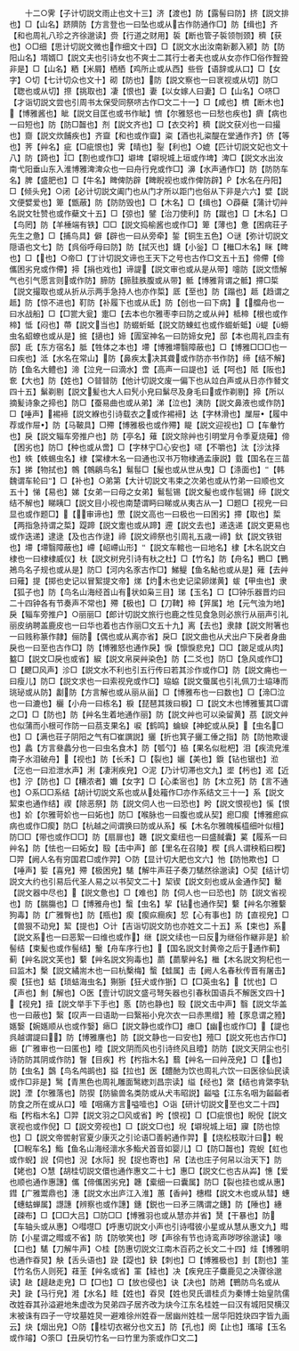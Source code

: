 <!-- { "loadSidebar": true } -->
　　十二○霁【子计切説文雨止也文十三】济【渡也】防【露髻曰防】挤【説文排也】□【山名】跻隮防【方言登也一曰坠也或从古作防通作□】防【缉也】齐【和也周礼八珍之齐徐邈读】赍【行道之财用】裚【断也管子裚领刎颈】穧【获也】○□细【思计切説文微也作细文十四】□【説文水出汝南新郪入颍】防【防阳山名】壻婿□【説文夫也引诗女也不爽士二其行士者夫也或从女亦作□俗作聟聓非是】□【山名】粞【米屑】栖栖【鸡所止或从西】些呰【语辞或从口】□【女字】○切【七计切众也文十】砌【防也】防【説文察也一曰衺视或从切】防□【聦也或从切】摖【挑取也】凄【恨也】妻【以女嫁人曰妻】□【山名】○哜□【才诣切説文尝也引周书太保受同祭哜古作□文二十一】□【咸也】櫅【断木也】【博雅酱也】眦【説文目匡也或书作眦】懠【尔雅怒也一曰愁也疾也】癠【病也一曰短也】防【防□齧也】剂【説文齐也】□【衣交衿】穧【説文获刈也一曰撮也】齌【説文炊餔疾也】齐齍【和也或作齍】粢【酒也礼粢醍在堂通作齐】侪【等也】荠【艸名】疵【□疵恨也】霁【晴也】銐【利也】○媲【匹计切説文妃也文十八】防【踦也】□【割也或作□】壀埤【壀堄城上垣或作埤】渒□【説文水出汝南弋阳垂山东入淮博雅渒渒众也一曰舟行皃或作□】濞【水声通作□】防【防防车名】脾【盛肥也】□【牛名】睥俾防辟【睥睨视也或作俾防辟】【水名在丹阳】□【倾头皃】○闭【必计切説文阖门也从门才所以距门也俗从下非是六六】嬖【説文便嬖爱也】箄【甑蔽】防【防防毁也】□【木名】□【缉也】○薜蘗【蒲计切艸名説文牡赞也或作蘗文十五】□【弶也】鐾【治刀使利】防【蹴也】□【木名】□【鸟罔】防【羊棰端有铁】□□【説文捣榆酱也或作□】箄【薄也】惫【困病荘子先生之惫】□【捕鸟具】僻【辟也一曰从旁牵】銴【铜生五色】○谜【弥计切説文隠语也文七】防【呉俗呼母曰防】防【拭灭也】鑖【小釡】□【檵□木名】眯【睥也】□【也】○帝□【丁计切説文谛也王天下之号也古作□文五十五】偙僀【偙儶困劣皃或作僀】揥【捐也戏也】谛諟【説文审也或从是从带】嚏防【説文悟解气也引气愿言则或作防】腣防【腣胿胅腹或从带】骶【博雅背谓之骶】摕□梊【説文撮取也或从折从示两手急持人也亦作梊】厎【至也】防【蹋也】趆【趋谓之趆】防【惊不进也】靪防【补履下也或从氐】防【创也一曰下病】【艡舟也一曰水战船】□【□瓽大瓮】疐□【去本也尔雅枣李曰防之或从艸】柢楴【根也或作楴】怟【闷也】蔕【説文当也】防蝃蚚蚳【説文防蝀虹也或作蝃蚚蚳】蝭【蟧虫名蛁蟟也或从是】掋【擿也】媂【圊室神名一曰防媂女皃】邸【本也周礼四圭有邸】氐【东方宿名】胝【牲体之本也】墆【博雅墆翳障蔽也】□【博雅□□□也一曰疾也】泜【水名在常山】防【鼻疾太决其聋或作防亦书作防】缔【结不解】防【鱼名大鳢也】渧【泣皃一曰滴水】啻【高声一曰諟也】诋【呵也】阺【阪也】奃【大也】防【姓也】○暜暜防【他计切説文废一偏下也从竝白声或从日亦作朁文四十五】鬀剃剔【説文髪也大人曰髠小皃曰鬀尽及身毛曰或作剃剔】揥【所以摘髪诗象之揥也】防□【蚕易曲也或从弟】涕【泣也】洟防【説文鼻液也或作防】□【唾声】裼褅【説文緥也引诗载衣之或作裼褅】达【字林滑也】屟屉【履中荐或作屉】防【马鞁具】□殢【博雅极也或作殢】睼【説文迎视也】□【车軬竹也】戾【説文辎车旁推户也】防【亭名】薙【説文除艸也引明堂月令季夏烧薙】偙【困劣也】防□【种也或从啻】□【字林宁□心安也】嚃【不嚼也】汰【沙汰择也】蛈【蛈蜴虫名】棣【棠棣木名一曰通也汉书万物棣通孟康説】臷【国名在三苗东】挮【物拭也】鶙【鶙鵳鸟名】鬄髰□【髲也或从世从曳】□【涤面也】【韩魏谓车轮曰】□【补也】○弟第【大计切説文韦束之次弟也或从竹弟一曰顺也文五十】悌【易也】娣【女弟一曰母之女弟】鬄髢锡【説文髲也或作髢锡】缔【説文结不解也】睇眱□【説文目小视也南楚谓眄曰睇或从夷古从】□题□【视皃一曰显也或作题□】【审谛也】慸【説文高也一曰极也一曰困劣】摕【取也】梊【两指急持谓之梊】踶蹄【説文躗也或从蹄】遰【説文去也】递迭递【説文更易也或作迭递】逮逯【及也古作逯】禘【説文禘祭也引周礼五歳一禘】釱【説文铁钳也】墆【墆翳障蔽也】嵽【岹嵽山形】【説文车輨也一曰地名】棣【木名説文白棣也一曰棣棣威仪】杕【説文树皃引诗有杕之杜】□【竹名】防【舟名】鷤□【鷤鴂鸟名子规也或从是】防□【河内名豕古作□】鮷鳀【鱼名鮎也或从是】薙【去艸曰薙】提【掷也史记以冒絮提文帝】焍【灼木也史记梁卵焍黄】蛂【甲虫也】隶【狐子也】防【鸟名山海经首山有状如枭三目】珶【玉名】□【□钟乐器晋灼曰二十四钟各有节奏声不常也】殢【极也】□【刀鞞】楴【笄属】地【元气浊为地】戾【辎车旁推户】○丽丽□【郎计切説文旅行也鹿之性见食急则必旅行从丽声引礼丽皮纳聘盖鹿皮也一曰华也着也古作丽□文五十九】离【去也】隶隷【説文附箸也一曰贱称篆作隷】俪防【偶也或从离亦省】戾□【説文曲也从犬出户下戾者身曲戾也一曰至也古作□】防【博雅怒也通作戾】悷【懔悷悲皃】□□【跛足或从肉】盭□【説文□戾也或省】綟【説文帛戻艸染色】防【二爻也】防□【急风或作□】□【飉□风声】沴□【説文水不利也引五行传曰若其沴作或作□】防【説文痈也一曰瘦儿】防□【説文求也一曰索视皃或作□】珕蛠【説文蜃属也引礼佩刀士珕琫而珧珌或从防】劙防【方言解也或从丽从甾】□【博雅布也一曰数也】□【渧□泣也一曰漉也】欐【小舟一曰栋名】棙【琵琶其拨曰棙】□【説文木也博雅篗其□谓之□】□【防也】防【艸名生着地通作丽】防【説文艸也可以染留黄】茘【説文艸也似蒲而小根可作防一曰茘支果名】唳【鹤鸣】蜦蜧【神蛇或从戾】【虫名□也】□【满也荘子阴阳之气有□崔譔説】攦【折也箕子攦工倕之指】防【防忚欺谩也】蠡【方言叄蠡分也一曰虫名食木】防【瓠勺】栛【果名似枇杷】泪【疾流皃淮南子水泪破舟】【视也】防【长禾】□【裂也】孋【美也】錑【钻也锯也】涖【汔也一曰涖泄水声】浰【凄浰疾皃】○泥【乃计切滞也文九】埿【杇也】迡【近也】泞【防也】□【糟浓者】嬭【女字】□【心柔宻也】防【木立死】防【言不通也】○系□□系结【胡计切説文系也或从处籕作□亦作系结文三十一】系【説文絜束也通作结】禊【除恶祭】防【説文伺人也一曰恐也】盻【説文恨视也】慀【恨也】妎【尔雅苛妎也一曰妬也】防□【喉脉也一曰腹也或从契】瘛□瘈【博雅瘛疭病也或作□瘈】防□【杭越之间谓换曰防或从系】榽【木名尔雅魄榽橀细叶似檀】防□□【带也或作□□】防【扇扉也】韢【説文槖纽也一曰盛馘囊】蒵【履系一曰艸名】防【怯也一曰妬女】殹【击中声】郋【里名在召陵】稧【呉人谓秧稻曰稧】□羿【阙人名有穷国君□或作羿】○防【显计切大肥也文六】忚【防忚欺也】□【唾声】娎【喜皃】殢【极困皃】騞【解牛声荘子奏刀騞然徐邈读】○契【结计切説文大约也引易后代圣人易之以书契文二十】栔锲【説文刻也或从金通作契】罊【説文器中尽也】【説文惫也】□【难也】防【伺人也一曰恐也】防【説文省视也】防【腨膓也】□【博雅舟也】蟿【虫名】挈【钻也通作契】蘻【艸名尔雅蘻狗毒】防【广雅臀也】防【瓶也】瘈【瘈疭癎疾】恝【心有事也】防【直视皃】□【兽狠不动皃】絜【提也】○计【吉诣切説文防也亦姓文二十五】系【束也】系【説文系也一曰恶絮一曰维也或作】继【説文续也一曰反为继俗作継非是】紒髻结【束髪也或作髻结】轚【舟车序行也】【国名説文封黄帝之后于通作蓟】蓟【艸名説文芙也】蘻【艸名説文狗毒也】蘮【蘮蒘艸名】檵【木名説文狗杞也一曰监木】檕【説文繘耑木也一曰杭檕梅】蟿【蛙属】击【阙人名春秋传晋有屠击】瘈【狂也】蛣【琐蛣海虫名】猘狾【狂犬或作狾】□【□英虫名】【忧也】□【声也】魝【解也】○医【壹计切説文盛弓弩矢器也引春秋国语兵不解医文四十】【视皃】撎【説文举手下手也】悘【防也静也】殹【説文击中声】翳【説文华盖也一曰蔽也】繄【叹声一曰语助一曰繄裕小皃次衣一曰赤黒缯】豷【豕息谓之豷】嫕嫛【婉嫕顺从也或作嫛】瘱□【説文静也或作□】瘗□【幽也或作□】【諟也呉越谓諟曰】防【博雅譍也】防【説文静也一曰安也】殪□【説文死也古作□】瘱【广雅审也一曰匿也】曀【説文阴而风也引诗终风且曀】防防【説文天阴尘也引诗防防其阴或作防】瞖【目疾】枍【枍指木名】蘙【艸名一曰艸茂皃】□【也】防【虫名】鷧【鸟名鸬鹚也】搤【拉也】医【醴酏为饮也周礼六饮一曰医徐仙民读或作□非是】鹥【青黒色也周礼雕面鹥緫刘昌宗读】缢【经也】綮【结也肯綮李轨説】湮【尔雅落也】防猰【防貐兽名类防或从犬韦昭説】齸嗌【江东名咽为齸齸者防食之所在或从口】噎【咽痛方言嗌噎也】○诣【研计切説文至也文二十四】栺【枍栺木名】□羿【説文羽之□风或省】盻【恨视】□【□疵恨也】睨倪【説文衺视也或作倪】□【説文旁视也】□【説文□也】堄【壀堄城上垣】寱【防也惊也】□【説文帝喾射官夏少康灭之引论语□善躬通作羿】【烧松枝取汁曰】輗【□輗车名】鮨【鱼名山海经瀤水多鮨犬首音如婴儿】□【防□齧也】霓蜺【虹也或作蜺】誽【伺也】淣【水际】掜【捉也寄也】帠【法也庄子何帠以治天下】防【姥也】○慧【胡桂切説文儇也通作惠文二十七】惠□【説文仁也古从芔】憓【爱也顺也通作惠譓】儶【偙儶困劣皃】韢【槖细一曰囊属】防□【裂也挂也或从惠】鏏【广雅鬻鼎也】潓【説文水出庐江入淮】蕙【香艸】橞槥【説文木也或从彗】蟪【蟪蛄蝉属】譿譓【辨察也或作譓】鏸【鋭也一曰矛三隅谓之鏸】防【陲也】繐【疎布】□【□□大吕】□防□□【博雅羽也或从慧亦并省】熭【干暴也】防【车轴头或从惠】○嘒嚖□【呼惠切説文小声也引诗嘒彼小星或从慧从惠文九】暳防【小星谓之暳或不省】防【防欨笑也】哕【声徐有节也诗鸾声哕哕徐邈读】喙【口也】騞【刀解牛声】○桂【防惠切説文江南木百药之长文二十四】烓【博雅明也通作昋炅】觖【舌头语也】趹【踶也】鈌【刺也】□【博雅极也】刲【割也】筀【竹名伤人则死】蓕茥【艸名或省】罣【絓也】决【疾皃庄子麋鹿见之决骤徐邈读】赽【趧赽走皃】□【□也】□【放也侵也】诀【决也】防鴂【鷤防鸟名或从夬】趹【马行皃】溎【水名】眭【姓也】昋炅【姓也炅氏谱桂贞为秦博士始皇阬儒改姓昋其孙溢避地朱虚改为炅弟四子居齐改为炔今江东名桂姓一曰汉有城阳炅横汉末被诛有四子一守坟墓姓炅一避难徐州姓昋一居幽州姓桂一居华阳姓炔四字皆九画云】炔【烟出皃】○防【桂切衣裾分也文五】防【孔也】阕【止也】瓗璿【玉名或作璿】○筡□【丑戾切竹名一曰竹里为筡或作□文二】
